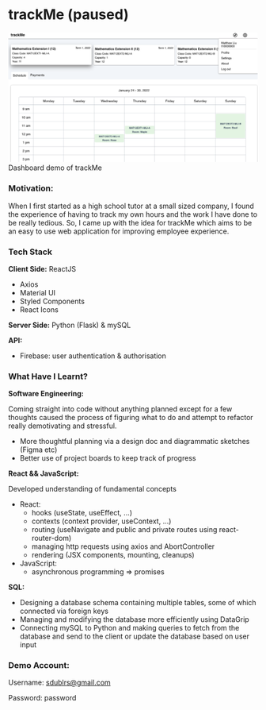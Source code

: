 # trackMe (paused)


![image](demo-front-page.png)
Dashboard demo of trackMe



### Motivation:

When I first started as a high school tutor at a small sized company, I found the experience of having to track my own hours and the work I have done to be really tedious. So, I came up with the idea for trackMe which aims to be an easy to use web application for improving employee experience. 

### Tech Stack

**Client Side:** ReactJS

- Axios
- Material UI
- Styled Components
- React Icons

**Server Side:** Python (Flask) & mySQL

**API:** 

- Firebase: user authentication & authorisation

### What Have I Learnt?

**Software Engineering:**

Coming straight into code without anything planned except for a few thoughts caused the process of figuring what to do and attempt to refactor really demotivating and stressful.

- More thoughtful planning via a design doc and diagrammatic sketches (Figma etc)
- Better use of project boards to keep track of progress

**React && JavaScript:**

Developed understanding of fundamental concepts

- React:
    - hooks (useState, useEffect, ...)
    - contexts (context provider, useContext, ...)
    - routing (useNavigate and public and private routes using react-router-dom)
    - managing http requests using axios and AbortController
    - rendering (JSX components, mounting, cleanups)
- JavaScript:
    - asynchronous programming ⇒ promises
    

**SQL:**

- Designing a database schema containing multiple tables, some of which connected via foreign keys
- Managing and modifying the database more efficiently using DataGrip
- Connecting mySQL to Python and making queries to fetch from the database and send to the client or update the database based on user input

### **Demo Account:**

Username: sdublrs@gmail.com

Password: password
